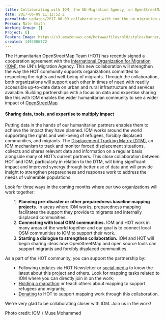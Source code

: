 ```yaml
---
title: Collaborating with IOM, the UN Migration Agency, on OpenStreetMap
date: 2017-06-09 11:12:52 Z
permalink: updates/2017-06-09_collaborating_with_iom_the_un_migration_agency_on_openstreetmap
Person: Nate Smith
Working Group: []
Project: []
Feature Image: https://s3.amazonaws.com/hotwww/files/old/styles/banner/public/AX3A9733+(2).jpg
created: 1497006772
---
```


<p>The Humanitarian OpenStreetMap Team (HOT) has recently signed a cooperation agreement with the <a href="http://www.iom.int/">International Organization for Migration (IOM)</a>, the UN's Migration Agency. This new collaboration will strengthen the way the HOT community supports organizations committed to respecting the rights and well-being of migrants. Through the collaboration, both organizations will support each other in times of need with readily accessible up-to-date data on urban and rural infrastructure and services available. Building partnerships with a focus on data and expertise sharing like this with IOM enables the wider humanitarian community to see a wider impact of <a href="https://www.openstreetmap.org">OpenStreetMap</a>.</p><h4>Sharing data, tools, and expertise to multiply impact</h4><p>Putting data in the hands of our humanitarian partners enables them to achieve the impact they have planned. IOM works around the world supporting the rights and well-being of refugees, forcibly displaced communities, and migrants. The <a href="http://www.globaldtm.info/">Displacement Tracking Matrix (DTM)</a>, an IOM mechanism to track and monitor forced displacement situations, collects and shares relevant data and information on a regular basis alongside many of HOT’s current partners. This close collaboration between HOT and IOM, particularly in relation to the DTM, will bring significant impact and improved synergy through better use of data and will provide insight to strengthen preparedness and response work to address the needs of vulnerable populations.</p><p>Look for three ways in the coming months where our two organizations will work together:&nbsp;</p><ol style="margin-left: 20px;"><li><strong>Planning pre-disaster or other preparedness baseline mapping projects.</strong> In areas where IOM works, preparedness mapping facilitates the support they provide to migrants and internally displaced communities.</li><li><strong>Connecting with local OSM communities.</strong> IOM and HOT work in many areas of the world together and our goal is to connect local OSM communities to IOM to support their work.&nbsp;</li><li><strong>Starting a dialogue to strengthen collaboration.</strong> IOM and HOT will begin sharing ideas how OpenStreetMap and open source tools can support migrants and forcibly displaced communities.&nbsp;</li></ol><p>As a part of the HOT community, you can support the partnership by:</p><ul style="margin-left: 20px;"><li>Following updates via HOT Newsletter or <a href="https://twitter.com/hotosm">social media</a> to know the latest about this project and others. Look for mapping tasks related to IOM where you can directly join in on the work;</li><li><a href="http://www.missingmaps.org/host/">Holding a mapathon</a> or teach others about mapping to support refugees and migrants;</li><li><a href="https://www.hotosm.org/donate">Donating</a> to HOT to support mapping work through this collaboration.</li></ul><p>We're very glad to be collaborating closer with IOM. Join us in the work!</p><p>Photo credit: IOM / Muse Mohammed</p>
